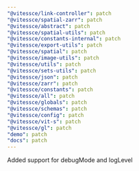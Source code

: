 ```yaml
---
"@vitessce/link-controller": patch
"@vitessce/spatial-zarr": patch
"@vitessce/abstract": patch
"@vitessce/spatial-utils": patch
"@vitessce/constants-internal": patch
"@vitessce/export-utils": patch
"@vitessce/spatial": patch
"@vitessce/image-utils": patch
"@vitessce/utils": patch
"@vitessce/sets-utils": patch
"@vitessce/json": patch
"@vitessce/zarr": patch
"@vitessce/constants": patch
"@vitessce/all": patch
"@vitessce/globals": patch
"@vitessce/schemas": patch
"@vitessce/config": patch
"@vitessce/vit-s": patch
"@vitessce/gl": patch
"demo": patch
"docs": patch
---
```


Added support for debugMode and logLevel
